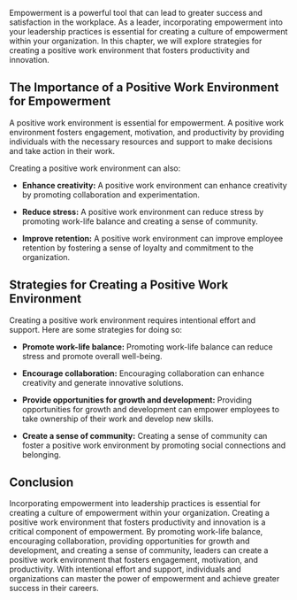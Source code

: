 
Empowerment is a powerful tool that can lead to greater success and satisfaction in the workplace. As a leader, incorporating empowerment into your leadership practices is essential for creating a culture of empowerment within your organization. In this chapter, we will explore strategies for creating a positive work environment that fosters productivity and innovation.

The Importance of a Positive Work Environment for Empowerment
-------------------------------------------------------------

A positive work environment is essential for empowerment. A positive work environment fosters engagement, motivation, and productivity by providing individuals with the necessary resources and support to make decisions and take action in their work.

Creating a positive work environment can also:

* **Enhance creativity:** A positive work environment can enhance creativity by promoting collaboration and experimentation.

* **Reduce stress:** A positive work environment can reduce stress by promoting work-life balance and creating a sense of community.

* **Improve retention:** A positive work environment can improve employee retention by fostering a sense of loyalty and commitment to the organization.

Strategies for Creating a Positive Work Environment
---------------------------------------------------

Creating a positive work environment requires intentional effort and support. Here are some strategies for doing so:

* **Promote work-life balance:** Promoting work-life balance can reduce stress and promote overall well-being.

* **Encourage collaboration:** Encouraging collaboration can enhance creativity and generate innovative solutions.

* **Provide opportunities for growth and development:** Providing opportunities for growth and development can empower employees to take ownership of their work and develop new skills.

* **Create a sense of community:** Creating a sense of community can foster a positive work environment by promoting social connections and belonging.

Conclusion
----------

Incorporating empowerment into leadership practices is essential for creating a culture of empowerment within your organization. Creating a positive work environment that fosters productivity and innovation is a critical component of empowerment. By promoting work-life balance, encouraging collaboration, providing opportunities for growth and development, and creating a sense of community, leaders can create a positive work environment that fosters engagement, motivation, and productivity. With intentional effort and support, individuals and organizations can master the power of empowerment and achieve greater success in their careers.
